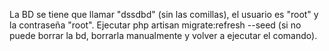 La BD se tiene que llamar "dssdbd" (sin las comillas), el usuario es "root" y la contraseña "root". 
Ejecutar php artisan migrate:refresh --seed
(si no puede borrar la bd, borrarla manualmente y volver a ejecutar el comando).
